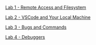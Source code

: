 [Lab 1 - Remote Access and Filesystem](lab1.md)

[Lab 2 - VSCode and Your Local Machine](lab2.md)

[Lab 3 - Bugs and Commands](lab3.md)

[Lab 4 - Debuggers](lab4.md)
